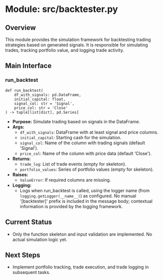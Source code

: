 # Module: src/backtester.py

## Overview
This module provides the simulation framework for backtesting trading strategies based on generated signals. It is responsible for simulating trades, tracking portfolio value, and logging trade activity.

## Main Interface
### run_backtest
```
def run_backtest(
    df_with_signals: pd.DataFrame,
    initial_capital: float,
    signal_col: str = 'Signal',
    price_col: str = 'Close'
) -> tuple[list[dict], pd.Series]
```
- **Purpose:** Simulate trading based on signals in the DataFrame.
- **Args:**
    - `df_with_signals`: DataFrame with at least signal and price columns.
    - `initial_capital`: Starting cash for the simulation.
    - `signal_col`: Name of the column with trading signals (default 'Signal').
    - `price_col`: Name of the column with price data (default 'Close').
- **Returns:**
    - `trade_log`: List of trade events (empty for skeleton).
    - `portfolio_values`: Series of portfolio values (empty for skeleton).
- **Raises:**
    - `ValueError`: If required columns are missing.
- **Logging:**
    - Logs when run_backtest is called, using the logger name (from `logging.getLogger(__name__)`) as configured. No manual '[backtester]' prefix is included in the message body; contextual information is provided by the logging framework.

## Current Status
- Only the function skeleton and input validation are implemented. No actual simulation logic yet.

## Next Steps
- Implement portfolio tracking, trade execution, and trade logging in subsequent tasks.
